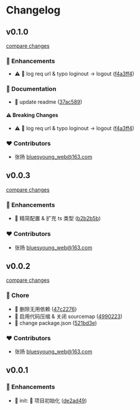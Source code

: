 # Changelog


## v0.1.0

[compare changes](https://github.com/BluesYoung-web/reporter/compare/v0.0.3...v0.1.0)

### 🚀 Enhancements

- ⚠️  🚀 log req url & typo loginout -> logout ([f4a3ff4](https://github.com/BluesYoung-web/reporter/commit/f4a3ff4))

### 📖 Documentation

- 📖 update readme ([37ac589](https://github.com/BluesYoung-web/reporter/commit/37ac589))

#### ⚠️ Breaking Changes

- ⚠️  🚀 log req url & typo loginout -> logout ([f4a3ff4](https://github.com/BluesYoung-web/reporter/commit/f4a3ff4))

### ❤️ Contributors

- 张扬 <bluesyoung_web@163.com>

## v0.0.3

[compare changes](https://github.com/BluesYoung-web/reporter/compare/v0.0.2...v0.0.3)

### 🚀 Enhancements

- 🚀 精简配置 & 扩充 ts 类型 ([b2b2b5b](https://github.com/BluesYoung-web/reporter/commit/b2b2b5b))

### ❤️ Contributors

- 张扬 <bluesyoung_web@163.com>

## v0.0.2

[compare changes](https://github.com/BluesYoung-web/reporter/compare/v0.0.1...v0.0.2)

### 🏡 Chore

- 🏡 删除无用依赖 ([47c2276](https://github.com/BluesYoung-web/reporter/commit/47c2276))
- 🏡 启用代码压缩 & 关闭 sourcemap ([4990223](https://github.com/BluesYoung-web/reporter/commit/4990223))
- 🏡 change package.json ([521bd3e](https://github.com/BluesYoung-web/reporter/commit/521bd3e))

### ❤️ Contributors

- 张扬 <bluesyoung_web@163.com>

## v0.0.1

### 🚀 Enhancements

- 🚀 init: 🎉 项目初始化 ([de2ad49](https://github.com/BluesYoung-web/reporter/commit/de2ad49))
